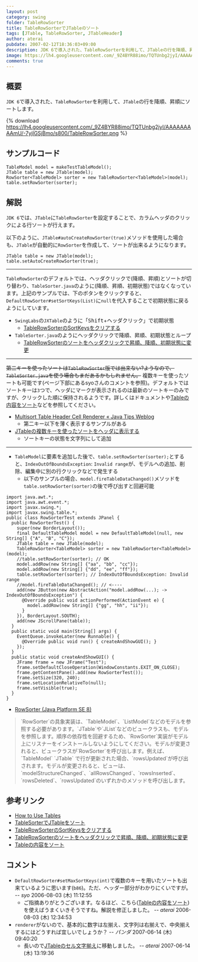 ```yaml
---
layout: post
category: swing
folder: TableRowSorter
title: TableRowSorterでJTableのソート
tags: [JTable, TableRowSorter, JTableHeader]
author: aterai
pubdate: 2007-02-12T18:36:03+09:00
description: JDK 6で導入された、TableRowSorterを利用して、JTableの行を降順、昇順にソートします。
image: https://lh4.googleusercontent.com/_9Z4BYR88imo/TQTUnbg2jyI/AAAAAAAAAmU/-7yjlGSjBmo/s800/TableRowSorter.png
comments: true
---
```

## 概要
`JDK 6`で導入された、`TableRowSorter`を利用して、`JTable`の行を降順、昇順にソートします。

{% download https://lh4.googleusercontent.com/_9Z4BYR88imo/TQTUnbg2jyI/AAAAAAAAAmU/-7yjlGSjBmo/s800/TableRowSorter.png %}

## サンプルコード
<pre class="prettyprint"><code>TableModel model = makeTestTableModel();
JTable table = new JTable(model);
RowSorter&lt;TableModel&gt; sorter = new TableRowSorter&lt;TableModel&gt;(model);
table.setRowSorter(sorter);
</code></pre>

## 解説
`JDK 6`では、`JTable`に`TableRowSorter`を設定することで、カラムヘッダのクリックによる行ソートが行えます。

以下のように、`JTable#autoCreateRowSorter(true)`メソッドを使用した場合も、`JTable`が自動的に`RowSorter`を作成して、ソートが出来るようになります。

<pre class="prettyprint"><code>JTable table = new JTable(model);
table.setAutoCreateRowSorter(true);
</code></pre>

- - - -
`TableRowSorter`のデフォルトでは、ヘッダクリックで(降順、昇順)とソートが切り替わり、`TableSorter.java`のように(降順、昇順、初期状態)ではなくなっています。上記のサンプルでは、下のボタンをクリックすると、`DefaultRowSorter#setSortKeys(List)`に`null`を代入することで初期状態に戻るようにしています。

- `SwingLabs`の`JXTable`のように「<kbd>Shift</kbd>+ヘッダクリック」で初期状態
    - [TableRowSorterのSortKeysをクリアする](http://ateraimemo.com/Swing/ClearSortingState.html)
- `TableSorter.java`のようにヘッダクリックで降順、昇順、初期状態とループ
    - [TableRowSorterのソートをヘッダクリックで昇順、降順、初期状態に変更](http://ateraimemo.com/Swing/TriStateSorting.html)

<!-- dummy comment line for breaking list -->

- - - -
~~第二キーを使ったソートは`TableRowSorter`版では出来ない?ようなので、`TableSorter.java`を使う場合もまだあるかもしれません。~~ 複数キーを使ったソートも可能です(ページ下部にあるsyoさんのコメントを参照)。デフォルトではソートキーは`3`つで、ヘッダにマークが表示されるのは最新のソートキーのみですが、クリックした順に保持されるようです。詳しくはドキュメントや[Tableの内容をソート](http://syo.cocolog-nifty.com/freely/2006/08/table_616d.html)などを参照してください。

- [Multisort Table Header Cell Renderer « Java Tips Weblog](http://tips4java.wordpress.com/2010/08/29/multisort-table-header-cell-renderer/)
    - 第二キー以下を薄く表示するサンプルがある
- [JTableの複数キーを使ったソートをヘッダに表示する](http://ateraimemo.com/Swing/MultisortHeaderRenderer.html)
    - ソートキーの状態を文字列にして追加

<!-- dummy comment line for breaking list -->

- - - -
- `TableModel`に要素を追加した後で、`table.setRowSorter(sorter);`とすると、`IndexOutOfBoundsException`: `Invalid range`が、モデルへの追加、削除、編集中に別の行クリックなどで発生する
    - 以下のサンプルの場合、`model.fireTableDataChanged()`メソッドを`table.setRowSorter(sorter)`の後で呼び出すと回避可能

<!-- dummy comment line for breaking list -->

<pre class="prettyprint"><code>import java.awt.*;
import java.awt.event.*;
import javax.swing.*;
import javax.swing.table.*;
public class RowSorterTest extends JPanel {
  public RowSorterTest() {
    super(new BorderLayout());
    final DefaultTableModel model = new DefaultTableModel(null, new String[] {"A", "B", "C"});
    JTable table = new JTable(model);
    TableRowSorter&lt;TableModel&gt; sorter = new TableRowSorter&lt;TableModel&gt;(model);
    //table.setRowSorter(sorter); // OK
    model.addRow(new String[] {"aa", "bb", "cc"});
    model.addRow(new String[] {"dd", "ee", "ff"});
    table.setRowSorter(sorter); // IndexOutOfBoundsException: Invalid range
    //model.fireTableDataChanged(); // &lt;----
    add(new JButton(new AbstractAction("model.addRow(...); -&gt; IndexOutOfBoundsException") {
      @Override public void actionPerformed(ActionEvent e) {
        model.addRow(new String[] {"gg", "hh", "ii"});
      }
    }), BorderLayout.SOUTH);
    add(new JScrollPane(table));
  }
  public static void main(String[] args) {
    EventQueue.invokeLater(new Runnable() {
      @Override public void run() { createAndShowGUI(); }
    });
  }
  public static void createAndShowGUI() {
    JFrame frame = new JFrame("Test");
    frame.setDefaultCloseOperation(WindowConstants.EXIT_ON_CLOSE);
    frame.getContentPane().add(new RowSorterTest());
    frame.setSize(320, 240);
    frame.setLocationRelativeTo(null);
    frame.setVisible(true);
  }
}
</code></pre>

- [RowSorter (Java Platform SE 8)](https://docs.oracle.com/javase/jp/8/docs/api/javax/swing/RowSorter.html)

<!-- dummy comment line for breaking list -->
<blockquote><p>
 `RowSorter`の具象実装は、`TableModel`、`ListModel`などのモデルを参照する必要があります。`JTable`や`JList`などのビュークラスも、モデルを参照します。順序の依存性を回避するため、`RowSorter`実装がモデル上にリスナーをインストールしないようにしてください。モデルが変更されると、ビュークラスが`RowSorter`を呼び出します。例えば、`TableModel` `JTable` で行が更新された場合、`rowsUpdated`が呼び出されます。モデルが変更されると、ビューは、`modelStructureChanged`、`allRowsChanged`、`rowsInserted`、`rowsDeleted`、`rowsUpdated`のいずれかのメソッドを呼び出します。
</p></blockquote>

## 参考リンク
- [How to Use Tables](https://docs.oracle.com/javase/tutorial/uiswing/components/table.html)
- [TableSorterでJTableをソート](http://ateraimemo.com/Swing/TableSorter.html)
- [TableRowSorterのSortKeysをクリアする](http://ateraimemo.com/Swing/ClearSortingState.html)
- [TableRowSorterのソートをヘッダクリックで昇順、降順、初期状態に変更](http://ateraimemo.com/Swing/TriStateSorting.html)
- [Tableの内容をソート](http://syo.cocolog-nifty.com/freely/2006/08/table_616d.html)

<!-- dummy comment line for breaking list -->

## コメント
- `DefaultRowSorter#setMaxSortKeys(int)`で複数のキーを用いたソートも出来ているように思います(`b86`)。ただ、ヘッダー部分がわかりにくいですが。 -- *syo* 2006-08-03 (木) 11:12:55
    - ご指摘ありがとうございます。なるほど、こちら([Tableの内容をソート](http://syo.cocolog-nifty.com/freely/2006/08/table_616d.html))を使えばうまくいきそうですね。解説を修正しました。 -- *aterai* 2006-08-03 (木) 12:34:53
- `renderer`がないので、基本的に数字は左揃え、文字列は右揃えで、中央揃えするにはどうすれば宜しいでしょうか？ -- *パンダ* 2007-06-14 (木) 09:40:20
    - 長いので[JTableのセル文字揃え](http://ateraimemo.com/Swing/CellTextAlignment.html)に移動しました。 -- *aterai* 2007-06-14 (木) 13:19:36

<!-- dummy comment line for breaking list -->
